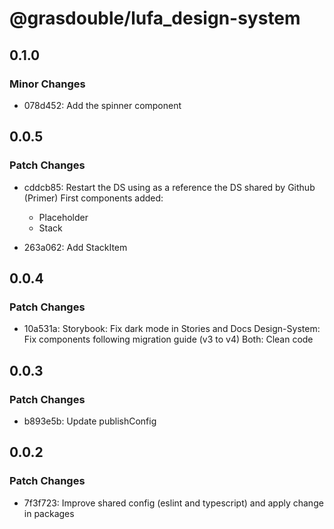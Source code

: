 # @grasdouble/lufa_design-system

## 0.1.0

### Minor Changes

- 078d452: Add the spinner component

## 0.0.5

### Patch Changes

- cddcb85: Restart the DS using as a reference the DS shared by Github (Primer)
  First components added:

  - Placeholder
  - Stack

- 263a062: Add StackItem

## 0.0.4

### Patch Changes

- 10a531a: Storybook: Fix dark mode in Stories and Docs
  Design-System: Fix components following migration guide (v3 to v4)
  Both: Clean code

## 0.0.3

### Patch Changes

- b893e5b: Update publishConfig

## 0.0.2

### Patch Changes

- 7f3f723: Improve shared config (eslint and typescript) and apply change in packages
